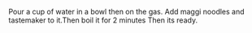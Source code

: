 Pour a cup of water in a bowl then on the gas.
Add maggi noodles and tastemaker to it.Then boil it for 2 minutes
Then its ready.
